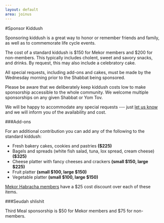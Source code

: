 ```yaml
---
layout: default
area: joinus
---
```


#Sponsor Kiddush

Sponsoring kiddush is a great way to honor or remember friends and family, as well as to commemorate life cycle events.

The cost of a standard kiddush is $150 for Mekor members and $200 for non-members. This typically includes cholent, sweet and savory snacks, and drinks. By request, this may also include a celebratory cake.

All special requests, including add-ons and cakes, must be made by the Wednesday morning prior to the Shabbat being sponsored.

Please be aware that we deliberately keep kiddush costs low to make sponsorship accessible to the whole community. We welcome multiple sponsorships on any given Shabbat or Yom Tov.

We will be happy to accommodate any special requests --- just [let us know](mailto:kiddush@mekorhabracha.org) and we will inform you of the availability and cost.

###Add-ons

For an additional contribution you can add any of the following to the standard kiddush:

- Fresh bakery cakes, cookies and pastries **($225)**
- Bagels and spreads (white fish salad, tuna, lox spread, cream cheese) **($325)**
- Cheese platter with fancy cheeses and crackers **(small $150, large $225)**
- Fruit platter **(small $100, large $150)**
- Vegetable platter **(small $100, large $150)**

[Mekor Habracha members]({{site.url}}/about/become-member.html) have a $25 cost discount over each of these items.

###Seudah shlishit

Third Meal sponsorship is $50 for Mekor members and $75 for non-members.